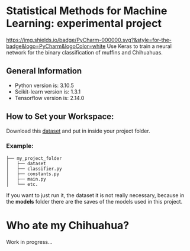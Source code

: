 # Statistical Methods for Machine Learning: experimental project
https://img.shields.io/badge/PyCharm-000000.svg?&style=for-the-badge&logo=PyCharm&logoColor=white
Use Keras to train a neural network for the binary classification of muffins and Chihuahuas.

## General Information

- Python version is: 3.10.5
- Scikit-learn version is: 1.3.1
- Tensorflow version is: 2.14.0

## How to Set your Workspace:
Download this [dataset](https://www.kaggle.com/datasets/samuelcortinhas/muffin-vs-chihuahua-image-classification)
and put in inside your project folder.

### Example:
```
├── my_project_folder
│   ├── dataset
│   ├── classifier.py
│   ├── constants.py
│   ├── main.py
│   └── etc.
```

If you want to just run it, the dataset it is not really necessary,
because in the **models** folder there are the saves of the models used in this project.

# Who ate my Chihuahua?
Work in progress...
